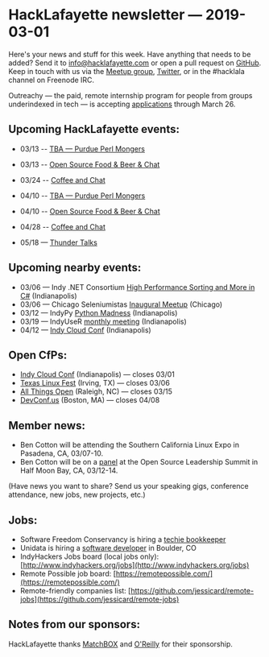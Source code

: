 # HackLafayette newsletter — 2019-03-01

Here's your news and stuff for this week. Have anything that needs to be added? Send it to info@hacklafayette.com or open a pull request on [GitHub](https://github.com/hacklafayette/newsletter). Keep in touch with us via the [Meetup group](https://www.meetup.com/hacklafayette/), [Twitter](https://twitter.com/hacklafayette), or in the #hacklala channel on Freenode IRC.

Outreachy — the paid, remote internship program for people from groups underindexed in tech — is accepting [applications](https://www.outreachy.org/apply/) through March 26.

## Upcoming HackLafayette events:

* 03/13 -- [TBA — Purdue Perl Mongers](https://www.meetup.com/hacklafayette/events/vkwlfpyzfbrb/) 
* 03/13 -- [Open Source Food & Beer & Chat](https://www.meetup.com/hacklafayette/events/rzscgqyzfbrb/) 
* 03/24 -- [Coffee and Chat](https://www.meetup.com/hacklafayette/events/fmlpkqyzfbgc/) 
* 04/10 -- [TBA — Purdue Perl Mongers](https://www.meetup.com/hacklafayette/events/vkwlfpyzgbnb/) 
* 04/10 -- [Open Source Food & Beer & Chat](https://www.meetup.com/hacklafayette/events/rzscgqyzgbnb/) 
* 04/28 -- [Coffee and Chat](https://www.meetup.com/hacklafayette/events/fmlpkqyzgblc/) 

* 05/18 — [Thunder Talks](https://www.meetup.com/hacklafayette/events/259391916/)

## Upcoming nearby events:
* 03/06 — Indy .NET Consortium [High Performance Sorting and More in C#](https://www.meetup.com/Indy-NET-Consortium/events/257749320/) (Indianapolis)
* 03/06 — Chicago Seleniumistas [Inaugural Meetup](https://www.meetup.com/Chicago-Seleniumistas/events/258920027/) (Chicago)
* 03/12 — IndyPy [Python Madness](https://www.meetup.com/indypy/events/bxqbmqyzfbqb/) (Indianapolis)
* 03/19 — IndyUseR [monthly meeting](https://www.meetup.com/Indy-useR-Group/events/sjmfklyzfbzb/) (Indianapolis)
* 04/12 — [Indy Cloud Conf](https://ti.to/six-feet-up/indy-cloud-conf-2019) (Indianapolis)

## Open CfPs:
* [Indy Cloud Conf](https://www.papercall.io/indy-cloud-con-2019) (Indianapolis) — closes 03/01
* [Texas Linux Fest](https://2019.texaslinuxfest.org/cfp.html#cfp) (Irving, TX) — closes 03/06
* [All Things Open](https://allthingsopen.org/call-for-papers/) (Raleigh, NC) — closes 03/15
* [DevConf.us](https://devconf.info/us) (Boston, MA) — closes 04/08

## Member news:
- Ben Cotton will be attending the Southern California Linux Expo in Pasadena, CA, 03/07-10.
- Ben Cotton will be on a [panel](https://osls19.sched.com/event/LG6H) at the Open Source Leadership Summit in Half Moon Bay, CA, 03/12-14.

(Have news you want to share? Send us your speaking gigs, conference attendance, new jobs, new projects, etc.)


## Jobs:

- Software Freedom Conservancy is hiring a [techie bookkeeper](https://sfconservancy.org/news/2019/feb/14/techie-bookkeeper/)
- Unidata is hiring a [software developer](https://ucar.silkroad.com/epostings/index.cfm?fuseaction=app.jobinfo&jobid=218591&company_id=15947&version=1&source=ONLINE&jobOwner=992748&aid=1) in Boulder, CO
- IndyHackers Jobs board (local jobs only): [http://www.indyhackers.org/jobs](http://www.indyhackers.org/jobs)
- Remote Possible job board: [https://remotepossible.com/](https://remotepossible.com/)
- Remote-friendly companies list: [https://github.com/jessicard/remote-jobs](https://github.com/jessicard/remote-jobs)

## Notes from our sponsors:

HackLafayette thanks [MatchBOX](http://matchboxstudio.org/) and [O'Reilly](http://www.oreilly.com/) for their sponsorship.
